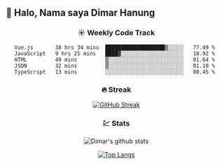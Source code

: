 ## 👋 Halo, Nama saya **Dimar Hanung**

<center>

### :sunny: Weekly Code Track
<!--START_SECTION:waka-->
```text
Vue.js       38 hrs 34 mins  ███████████████████▒░░░░░   77.49 % 
JavaScript   9 hrs 25 mins   ████▓░░░░░░░░░░░░░░░░░░░░   18.92 % 
HTML         49 mins         ▒░░░░░░░░░░░░░░░░░░░░░░░░   01.64 % 
JSON         32 mins         ▒░░░░░░░░░░░░░░░░░░░░░░░░   01.10 % 
TypeScript   13 mins         ░░░░░░░░░░░░░░░░░░░░░░░░░   00.45 % 
```
<!--END_SECTION:waka-->

### :fire: Streak

[![GitHub Streak](http://github-readme-streak-stats.herokuapp.com?user=dimar-hanung)](https://git.io/streak-stats)

### :chart: Stats

![Dimar's github stats](https://github-readme-stats.vercel.app/api?username=dimar-hanung&show_icons=true&theme=vue)

[![Top Langs](https://github-readme-stats.vercel.app/api/top-langs/?username=dimar-hanung)](#)

</center>
